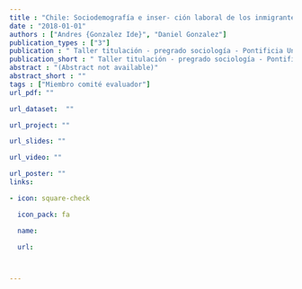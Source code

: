 ```yaml
---
title : "Chile: Sociodemografía e inser- ción laboral de los inmigrantes re- cientes. El caso de los haitianos y venezolanos."
date : "2018-01-01"
authors : ["Andres {Gonzalez Ide}", "Daniel Gonzalez"]
publication_types : ["3"]
publication : " Taller titulación - pregrado sociología - Pontificia Universidad Católica de Chile. Santiago de Chile"
publication_short : " Taller titulación - pregrado sociología - Pontificia Universidad Católica de Chile. Santiago de Chile"
abstract : "(Abstract not available)"
abstract_short : ""
tags : ["Miembro comité evaluador"]
url_pdf: ""

url_dataset:  ""

url_project: ""

url_slides: ""

url_video: ""

url_poster: ""
links:

- icon: square-check

  icon_pack: fa

  name:  

  url: 



---
```

